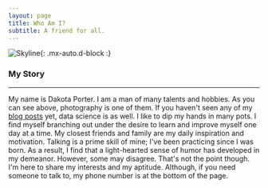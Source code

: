 ```yaml
---
layout: page
title: Who Am I?
subtitle: A friend for all.
---
```


![Skyline](https://github.com/dakotagporter/dakotagporter.github.io/blob/master/assets/img/IMG_7443.JPG){: .mx-auto.d-block :}


### My Story
---
   My name is Dakota Porter. I am a man of many talents and hobbies. As you can see above, photography is one of them. If you haven't seen any of my [blog posts](https://dakotagporter.github.io/2020-10-16-beer-me-the-numbers/) yet, data science is as well. I like to dip my hands in many pots. I find myself branching out under the desire to learn and improve myself one day at a time. My closest friends and family are my daily inspiration and motivation. Talking is a prime skill of mine; I've been practicing since I was born. As a result, I find that a light-hearted sense of humor has developed in my demeanor. However, some may disagree. That's not the point though. I'm here to share my interests and my aptitude. Although, if you need someone to talk to, my phone number is at the bottom of the page.
